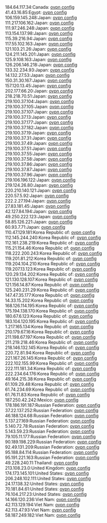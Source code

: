 184.64.117.34:Canada: [ovpn config](vpn/184_64_117_34.ovpn)  
41.43.16.85:Egypt: [ovpn config](vpn/41_43_16_85.ovpn)  
106.159.145.248:Japan: [ovpn config](vpn/106_159_145_248.ovpn)  
111.217.106.162:Japan: [ovpn config](vpn/111_217_106_162.ovpn)  
111.97.246.248:Japan: [ovpn config](vpn/111_97_246_248.ovpn)  
113.154.137.98:Japan: [ovpn config](vpn/113_154_137_98.ovpn)  
115.39.216.94:Japan: [ovpn config](vpn/115_39_216_94.ovpn)  
117.55.102.163:Japan: [ovpn config](vpn/117_55_102_163.ovpn)  
121.103.21.26:Japan: [ovpn config](vpn/121_103_21_26.ovpn)  
124.211.145.201:Japan: [ovpn config](vpn/124_211_145_201.ovpn)  
125.9.108.163:Japan: [ovpn config](vpn/125_9_108_163.ovpn)  
126.206.146.218:Japan: [ovpn config](vpn/126_206_146_218.ovpn)  
133.32.234.93:Japan: [ovpn config](vpn/133_32_234_93.ovpn)  
14.132.27.53:Japan: [ovpn config](vpn/14_132_27_53.ovpn)  
150.31.30.167:Japan: [ovpn config](vpn/150_31_30_167.ovpn)  
157.120.13.45:Japan: [ovpn config](vpn/157_120_13_45.ovpn)  
202.177.66.20:Japan: [ovpn config](vpn/202_177_66_20.ovpn)  
218.218.70.51:Japan: [ovpn config](vpn/218_218_70_51.ovpn)  
219.100.37.104:Japan: [ovpn config](vpn/219_100_37_104.ovpn)  
219.100.37.105:Japan: [ovpn config](vpn/219_100_37_105.ovpn)  
219.100.37.107:Japan: [ovpn config](vpn/219_100_37_107.ovpn)  
219.100.37.13:Japan: [ovpn config](vpn/219_100_37_13.ovpn)  
219.100.37.177:Japan: [ovpn config](vpn/219_100_37_177.ovpn)  
219.100.37.182:Japan: [ovpn config](vpn/219_100_37_182.ovpn)  
219.100.37.19:Japan: [ovpn config](vpn/219_100_37_19.ovpn)  
219.100.37.31:Japan: [ovpn config](vpn/219_100_37_31.ovpn)  
219.100.37.49:Japan: [ovpn config](vpn/219_100_37_49.ovpn)  
219.100.37.51:Japan: [ovpn config](vpn/219_100_37_51.ovpn)  
219.100.37.55:Japan: [ovpn config](vpn/219_100_37_55.ovpn)  
219.100.37.58:Japan: [ovpn config](vpn/219_100_37_58.ovpn)  
219.100.37.86:Japan: [ovpn config](vpn/219_100_37_86.ovpn)  
219.100.37.87:Japan: [ovpn config](vpn/219_100_37_87.ovpn)  
219.100.37.96:Japan: [ovpn config](vpn/219_100_37_96.ovpn)  
219.106.196.122:Japan: [ovpn config](vpn/219_106_196_122.ovpn)  
219.124.26.80:Japan: [ovpn config](vpn/219_124_26_80.ovpn)  
220.210.140.121:Japan: [ovpn config](vpn/220_210_140_121.ovpn)  
220.57.5.92:Japan: [ovpn config](vpn/220_57_5_92.ovpn)  
222.2.27.194:Japan: [ovpn config](vpn/222_2_27_194.ovpn)  
27.83.181.45:Japan: [ovpn config](vpn/27_83_181_45.ovpn)  
42.127.84.194:Japan: [ovpn config](vpn/42_127_84_194.ovpn)  
49.250.222.123:Japan: [ovpn config](vpn/49_250_222_123.ovpn)  
58.85.126.221:Japan: [ovpn config](vpn/58_85_126_221.ovpn)  
60.93.7.71:Japan: [ovpn config](vpn/60_93_7_71.ovpn)  
110.47.129.181:Korea Republic of: [ovpn config](vpn/110_47_129_181.ovpn)  
112.145.244.240:Korea Republic of: [ovpn config](vpn/112_145_244_240.ovpn)  
112.161.238.219:Korea Republic of: [ovpn config](vpn/112_161_238_219.ovpn)  
115.21.154.46:Korea Republic of: [ovpn config](vpn/115_21_154_46.ovpn)  
118.222.200.243:Korea Republic of: [ovpn config](vpn/118_222_200_243.ovpn)  
119.201.81.212:Korea Republic of: [ovpn config](vpn/119_201_81_212.ovpn)  
119.204.104.210:Korea Republic of: [ovpn config](vpn/119_204_104_210.ovpn)  
119.207.13.123:Korea Republic of: [ovpn config](vpn/119_207_13_123.ovpn)  
120.29.134.202:Korea Republic of: [ovpn config](vpn/120_29_134_202.ovpn)  
121.130.128.107:Korea Republic of: [ovpn config](vpn/121_130_128_107.ovpn)  
121.156.14.87:Korea Republic of: [ovpn config](vpn/121_156_14_87.ovpn)  
125.240.231.29:Korea Republic of: [ovpn config](vpn/125_240_231_29.ovpn)  
147.47.35.177:Korea Republic of: [ovpn config](vpn/147_47_35_177.ovpn)  
14.33.15.202:Korea Republic of: [ovpn config](vpn/14_33_15_202.ovpn)  
168.126.114.195:Korea Republic of: [ovpn config](vpn/168_126_114_195.ovpn)  
175.194.138.170:Korea Republic of: [ovpn config](vpn/175_194_138_170.ovpn)  
180.67.6.123:Korea Republic of: [ovpn config](vpn/180_67_6_123.ovpn)  
183.104.120.195:Korea Republic of: [ovpn config](vpn/183_104_120_195.ovpn)  
1.217.165.134:Korea Republic of: [ovpn config](vpn/1_217_165_134.ovpn)  
210.179.67.16:Korea Republic of: [ovpn config](vpn/210_179_67_16.ovpn)  
211.198.67.197:Korea Republic of: [ovpn config](vpn/211_198_67_197.ovpn)  
211.219.218.46:Korea Republic of: [ovpn config](vpn/211_219_218_46.ovpn)  
218.146.132.145:Korea Republic of: [ovpn config](vpn/218_146_132_145.ovpn)  
220.72.81.94:Korea Republic of: [ovpn config](vpn/220_72_81_94.ovpn)  
221.167.26.145:Korea Republic of: [ovpn config](vpn/221_167_26_145.ovpn)  
222.102.155.99:Korea Republic of: [ovpn config](vpn/222_102_155_99.ovpn)  
222.111.181.34:Korea Republic of: [ovpn config](vpn/222_111_181_34.ovpn)  
222.234.64.176:Korea Republic of: [ovpn config](vpn/222_234_64_176.ovpn)  
49.164.215.38:Korea Republic of: [ovpn config](vpn/49_164_215_38.ovpn)  
61.109.29.48:Korea Republic of: [ovpn config](vpn/61_109_29_48.ovpn)  
61.74.234.69:Korea Republic of: [ovpn config](vpn/61_74_234_69.ovpn)  
61.76.11.83:Korea Republic of: [ovpn config](vpn/61_76_11_83.ovpn)  
187.250.42.242:Mexico: [ovpn config](vpn/187_250_42_242.ovpn)  
178.186.191.187:Russian Federation: [ovpn config](vpn/178_186_191_187.ovpn)  
37.22.137.252:Russian Federation: [ovpn config](vpn/37_22_137_252.ovpn)  
46.188.124.68:Russian Federation: [ovpn config](vpn/46_188_124_68.ovpn)  
5.137.27.169:Russian Federation: [ovpn config](vpn/5_137_27_169.ovpn)  
5.140.72.78:Russian Federation: [ovpn config](vpn/5_140_72_78.ovpn)  
5.143.59.23:Russian Federation: [ovpn config](vpn/5_143_59_23.ovpn)  
79.105.11.177:Russian Federation: [ovpn config](vpn/79_105_11_177.ovpn)  
90.189.198.229:Russian Federation: [ovpn config](vpn/90_189_198_229.ovpn)  
92.49.131.209:Russian Federation: [ovpn config](vpn/92_49_131_209.ovpn)  
95.188.84.114:Russian Federation: [ovpn config](vpn/95_188_84_114.ovpn)  
95.191.221.163:Russian Federation: [ovpn config](vpn/95_191_221_163.ovpn)  
49.228.240.11:Thailand: [ovpn config](vpn/49_228_240_11.ovpn)  
213.108.23.0:United Kingdom: [ovpn config](vpn/213_108_23_0.ovpn)  
174.173.145.101:United States: [ovpn config](vpn/174_173_145_101.ovpn)  
206.248.102.111:United States: [ovpn config](vpn/206_248_102_111.ovpn)  
24.17.138.32:United States: [ovpn config](vpn/24_17_138_32.ovpn)  
70.181.84.61:United States: [ovpn config](vpn/70_181_84_61.ovpn)  
76.104.217.23:United States: [ovpn config](vpn/76_104_217_23.ovpn)  
14.166.120.236:Viet Nam: [ovpn config](vpn/14_166_120_236.ovpn)  
42.113.129.194:Viet Nam: [ovpn config](vpn/42_113_129_194.ovpn)  
42.113.47.93:Viet Nam: [ovpn config](vpn/42_113_47_93.ovpn)  
58.187.249.182:Viet Nam: [ovpn config](vpn/58_187_249_182.ovpn)  

